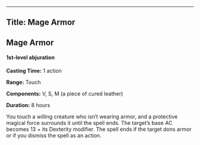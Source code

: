 -------------------------
Title: Mage Armor
-------------------------

## Mage Armor

#### 1st-level abjuration


**Casting Time:** 1 action

**Range:** Touch

**Components:** V, S, M (a piece of cured leather)

**Duration:** 8 hours


You touch a willing creature who isn’t wearing armor, and a protective
magical force surrounds it until the spell ends. The target’s base AC
becomes 13 + its Dexterity modifier. The spell ends if the target
dons armor or if you dismiss the spell as an action.


